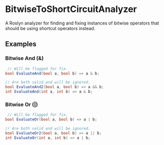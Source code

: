 # BitwiseToShortCircuitAnalyzer

A Roslyn analyzer for finding and fixing instances of bitwise operators that should be using shortcut operators instead.

## Examples

### Bitwise And (&)
```cs
 // Will be flagged for fix.
bool EvaluateAnd(bool a, bool b) => a & b;

// Are both valid and will be ignored.
bool EvaluateAnd2(bool a, bool b) => a && b;
int EvaluateAnd(int a, int b) => a & b;
```

### Bitwise Or (|)
```cs
 // Will be flagged for fix.
bool EvaluateOr(bool a, bool b) => a | b;

// Are both valid and will be ignored.
bool EvaluateOr2(bool a, bool b) => a || b;
int EvaluateOr(int a, int b) => a | b;
```
